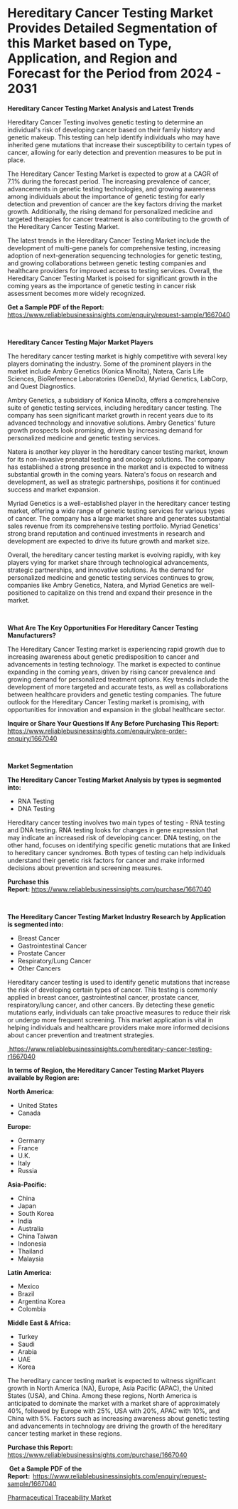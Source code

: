 <p><h1>Hereditary Cancer Testing Market Provides Detailed Segmentation of this Market based on Type, Application, and Region and Forecast for the Period from 2024 - 2031</h1></p><p><strong>Hereditary Cancer Testing Market Analysis and Latest Trends</strong></p>
<p><p>Hereditary Cancer Testing involves genetic testing to determine an individual's risk of developing cancer based on their family history and genetic makeup. This testing can help identify individuals who may have inherited gene mutations that increase their susceptibility to certain types of cancer, allowing for early detection and prevention measures to be put in place.</p><p>The Hereditary Cancer Testing Market is expected to grow at a CAGR of 7.1% during the forecast period. The increasing prevalence of cancer, advancements in genetic testing technologies, and growing awareness among individuals about the importance of genetic testing for early detection and prevention of cancer are the key factors driving the market growth. Additionally, the rising demand for personalized medicine and targeted therapies for cancer treatment is also contributing to the growth of the Hereditary Cancer Testing Market.</p><p>The latest trends in the Hereditary Cancer Testing Market include the development of multi-gene panels for comprehensive testing, increasing adoption of next-generation sequencing technologies for genetic testing, and growing collaborations between genetic testing companies and healthcare providers for improved access to testing services. Overall, the Hereditary Cancer Testing Market is poised for significant growth in the coming years as the importance of genetic testing in cancer risk assessment becomes more widely recognized.</p></p>
<p><strong>Get a Sample PDF of the Report:&nbsp;</strong> <a href="https://www.reliablebusinessinsights.com/enquiry/request-sample/1667040">https://www.reliablebusinessinsights.com/enquiry/request-sample/1667040</a></p>
<p>&nbsp;</p>
<p><strong>Hereditary Cancer Testing Major Market Players</strong></p>
<p><p>The hereditary cancer testing market is highly competitive with several key players dominating the industry. Some of the prominent players in the market include Ambry Genetics (Konica Minolta), Natera, Caris Life Sciences, BioReference Laboratories (GeneDx), Myriad Genetics, LabCorp, and Quest Diagnostics.</p><p>Ambry Genetics, a subsidiary of Konica Minolta, offers a comprehensive suite of genetic testing services, including hereditary cancer testing. The company has seen significant market growth in recent years due to its advanced technology and innovative solutions. Ambry Genetics' future growth prospects look promising, driven by increasing demand for personalized medicine and genetic testing services.</p><p>Natera is another key player in the hereditary cancer testing market, known for its non-invasive prenatal testing and oncology solutions. The company has established a strong presence in the market and is expected to witness substantial growth in the coming years. Natera's focus on research and development, as well as strategic partnerships, positions it for continued success and market expansion.</p><p>Myriad Genetics is a well-established player in the hereditary cancer testing market, offering a wide range of genetic testing services for various types of cancer. The company has a large market share and generates substantial sales revenue from its comprehensive testing portfolio. Myriad Genetics' strong brand reputation and continued investments in research and development are expected to drive its future growth and market size.</p><p>Overall, the hereditary cancer testing market is evolving rapidly, with key players vying for market share through technological advancements, strategic partnerships, and innovative solutions. As the demand for personalized medicine and genetic testing services continues to grow, companies like Ambry Genetics, Natera, and Myriad Genetics are well-positioned to capitalize on this trend and expand their presence in the market.</p></p>
<p>&nbsp;</p>
<p><strong>What Are The Key Opportunities For Hereditary Cancer Testing Manufacturers?</strong></p>
<p><p>The Hereditary Cancer Testing market is experiencing rapid growth due to increasing awareness about genetic predisposition to cancer and advancements in testing technology. The market is expected to continue expanding in the coming years, driven by rising cancer prevalence and growing demand for personalized treatment options. Key trends include the development of more targeted and accurate tests, as well as collaborations between healthcare providers and genetic testing companies. The future outlook for the Hereditary Cancer Testing market is promising, with opportunities for innovation and expansion in the global healthcare sector.</p></p>
<p><strong>Inquire or Share Your Questions If Any Before Purchasing This Report:</strong> <a href="https://www.reliablebusinessinsights.com/enquiry/pre-order-enquiry/1667040">https://www.reliablebusinessinsights.com/enquiry/pre-order-enquiry/1667040</a></p>
<p>&nbsp;</p>
<p><strong>Market Segmentation</strong></p>
<p><strong>The Hereditary Cancer Testing Market Analysis by types is segmented into:</strong></p>
<p><ul><li>RNA Testing</li><li>DNA Testing</li></ul></p>
<p><p>Hereditary cancer testing involves two main types of testing - RNA testing and DNA testing. RNA testing looks for changes in gene expression that may indicate an increased risk of developing cancer. DNA testing, on the other hand, focuses on identifying specific genetic mutations that are linked to hereditary cancer syndromes. Both types of testing can help individuals understand their genetic risk factors for cancer and make informed decisions about prevention and screening measures.</p></p>
<p><strong>Purchase this Report:&nbsp;</strong><a href="https://www.reliablebusinessinsights.com/purchase/1667040">https://www.reliablebusinessinsights.com/purchase/1667040</a></p>
<p>&nbsp;</p>
<p><strong>The Hereditary Cancer Testing Market Industry Research by Application is segmented into:</strong></p>
<p><ul><li>Breast Cancer</li><li>Gastrointestinal Cancer</li><li>Prostate Cancer</li><li>Respiratory/Lung Cancer</li><li>Other Cancers</li></ul></p>
<p><p>Hereditary cancer testing is used to identify genetic mutations that increase the risk of developing certain types of cancer. This testing is commonly applied in breast cancer, gastrointestinal cancer, prostate cancer, respiratory/lung cancer, and other cancers. By detecting these genetic mutations early, individuals can take proactive measures to reduce their risk or undergo more frequent screening. This market application is vital in helping individuals and healthcare providers make more informed decisions about cancer prevention and treatment strategies.</p></p>
<p><a href="https://www.reliablebusinessinsights.com/hereditary-cancer-testing-r1667040">&nbsp;https://www.reliablebusinessinsights.com/hereditary-cancer-testing-r1667040</a></p>
<p><strong>In terms of Region, the Hereditary Cancer Testing Market Players available by Region are:</strong></p>
<p>
    <p> <strong> North America: </strong>
        <ul>
            <li>United States</li>
            <li>Canada</li>
        </ul>
        </p> 
    <p> <strong> Europe: </strong>
        <ul>
            <li>Germany</li>
            <li>France</li>
            <li>U.K.</li>
            <li>Italy</li>
            <li>Russia</li>
        </ul>
        </p> 
    <p> <strong> Asia-Pacific: </strong>
        <ul>
            <li>China</li>
            <li>Japan</li>
            <li>South Korea</li>
            <li>India</li>
            <li>Australia</li>
            <li>China Taiwan</li>
            <li>Indonesia</li>
            <li>Thailand</li>
            <li>Malaysia</li>
        </ul>
        </p> 
    <p> <strong> Latin America: </strong>
        <ul>
            <li>Mexico</li>
            <li>Brazil</li>
            <li>Argentina Korea</li>
            <li>Colombia</li>
        </ul>
        </p> 
    <p> <strong> Middle East & Africa: </strong>
        <ul>
            <li>Turkey</li>
            <li>Saudi</li>
            <li>Arabia</li>
            <li>UAE</li>
            <li>Korea</li>
        </ul>
    </p>
    </p>
<p><p>The hereditary cancer testing market is expected to witness significant growth in North America (NA), Europe, Asia Pacific (APAC), the United States (USA), and China. Among these regions, North America is anticipated to dominate the market with a market share of approximately 40%, followed by Europe with 25%, USA with 20%, APAC with 10%, and China with 5%. Factors such as increasing awareness about genetic testing and advancements in technology are driving the growth of the hereditary cancer testing market in these regions.</p></p>
<p><strong>Purchase this Report: </strong><a href="https://www.reliablebusinessinsights.com/purchase/1667040">https://www.reliablebusinessinsights.com/purchase/1667040</a></p>
<p>&nbsp;<strong>Get a Sample PDF of the Report:&nbsp;&nbsp;</strong><a href="https://www.reliablebusinessinsights.com/enquiry/request-sample/1667040">https://www.reliablebusinessinsights.com/enquiry/request-sample/1667040</a></p>
<p><strong></strong></p>
<p><p><a href="https://view.publitas.com/reportprime-1/pharmaceutical-traceability-market-market-segmentation-geographical-regions-and-market-forcast-till-2031/">Pharmaceutical Traceability Market</a></p></p>